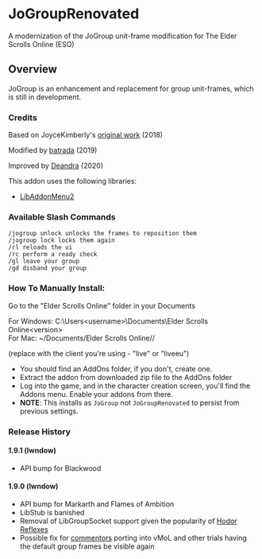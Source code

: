 # JoGroupRenovated
A modernization of the JoGroup unit-frame modification for The Elder Scrolls Online (ESO)

## Overview
JoGroup is an enhancement and replacement for group unit-frames, which is still in development.

### Credits
Based on JoyceKimberly's [original work](https://www.esoui.com/downloads/info1549-JoGroup.html) (2018)

Modified by [batrada](https://www.esoui.com/downloads/info2355-JoGroupUpdated.html) (2019)

Improved by [Deandra](https://www.esoui.com/downloads/info1719-JoGroupQuickUpdate.html) (2020)

This addon uses the following libraries:
* [LibAddonMenu2](http://www.esoui.com/downloads/info7-LibAddonMenu.html)

### Available Slash Commands
```
/jogroup unlock unlocks the frames to reposition them
/jogroup lock locks them again
/rl reloads the ui
/rc perform a ready check
/gl leave your group
/gd disband your group
```

### How To Manually Install:
Go to the "Elder Scrolls Online" folder in your Documents

  For Windows: C:\Users\<username>\Documents\Elder Scrolls Online\<version>\
  For Mac: ~/Documents/Elder Scrolls Online/<version>/

  (replace <version> with the client you're using - "live" or "liveeu")

* You should find an AddOns folder, if you don't, create one.
* Extract the addon from downloaded zip file to the AddOns folder
* Log into the game, and in the character creation screen, you'll find the Addons menu. Enable your addons from there.
* **NOTE**: This installs as `JoGroup` not `JoGroupRenovated` to persist from previous settings.

### Release History
#### 1.9.1 (lwndow)
* API bump for Blackwood
#### 1.9.0 (lwndow)
* API bump for Markarth and Flames of Ambition
* LibStub is banished
* Removal of LibGroupSocket support given the popularity of [Hodor Reflexes](https://www.esoui.com/downloads/info2311-HodorReflexes-DPSUltimateShare.html)
* Possible fix for [commentors](https://www.esoui.com/downloads/info1719-JoGroupQuickUpdate.html#comments) porting into vMoL and other trials having the default group frames be visible again 